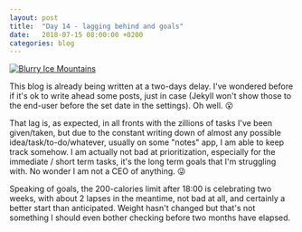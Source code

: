 ```yaml
---
layout: post
title:  "Day 14 - lagging behind and goals"
date:   2018-07-15 08:00:00 +0200
categories: blog
---
```


<a data-flickr-embed="true"  href="https://www.flickr.com/photos/137491954@N07/28406732457/in/datetaken/" title="Untitled"><img src="https://farm2.staticflickr.com/1788/28406732457_7dd142fa6d_k.jpg" alt="Blurry Ice Mountains"></a><script async src="//embedr.flickr.com/assets/client-code.js" charset="utf-8"></script>

This blog is already being written at a two-days delay. I've wondered before if it's ok to write ahead some posts, just in case (Jekyll won't show those to the end-user before the set date in the settings). Oh well. 😮

That lag is, as expected, in all fronts with the zillions of tasks I've been given/taken, but due to the constant writing down of almost any possible idea/task/to-do/whatever, usually on some "notes" app, I am able to keep track somehow. I am actually not bad at prioritization, especially for the immediate / short term tasks, it's the long term goals that I'm struggling with. No wonder I am not a CEO of anything. 😜

Speaking of goals, the 200-calories limit after 18:00 is celebrating two weeks, with about 2 lapses in the meantime, not bad at all, and certainly a better start than anticipated. Weight hasn't changed but that's not something I should even bother checking before two months have elapsed.
